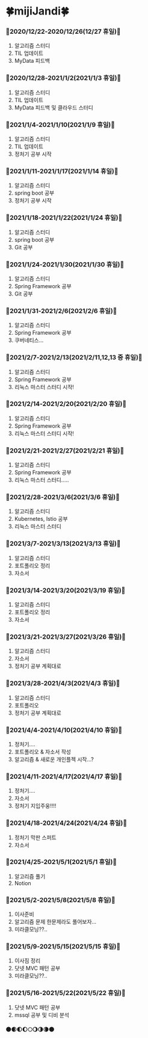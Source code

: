 # :four_leaf_clover:mijiJandi:four_leaf_clover:



### :deciduous_tree:2020/12/22-2020/12/26(12/27 휴일):deciduous_tree:



1. 알고리즘 스터디
2. TIL 업데이트
3. MyData 피드백 



### :deciduous_tree:2020/12/28-2021/1/2(2021/1/3 휴일):deciduous_tree:



1. 알고리즘 스터디
2. TIL 업데이트
3. MyData 피드백 및 클라우드 스터디



### :deciduous_tree:2021/1/4-2021/1/10(2021/1/9 휴일):deciduous_tree:



1. 알고리즘 스터디
2. TIL 업데이트
3. 정처기 공부 시작



### :deciduous_tree:2021/1/11-2021/1/17(2021/1/14 휴일):deciduous_tree:



1. 알고리즘 스터디
2. spring boot 공부 
3. 정처기 공부 시작



### :deciduous_tree:2021/1/18-2021/1/22(2021/1/24 휴일):deciduous_tree:



1. 알고리즘 스터디
2. spring boot 공부 
3. Git 공부



### :deciduous_tree:2021/1/24-2021/1/30(2021/1/30 휴일):deciduous_tree:



1. 알고리즘 스터디
2. Spring Framework 공부 
3. Git 공부



### :deciduous_tree:2021/1/31-2021/2/6(2021/2/6 휴일):deciduous_tree:



1. 알고리즘 스터디
2. Spring Framework 공부 
3. 쿠버네티스...



### :deciduous_tree:2021/2/7-2021/2/13(2021/2/11,12,13 중 휴일):deciduous_tree:



1. 알고리즘 스터디
2. Spring Framework 공부 
3. 리눅스 마스터 스터디 시작!



### :deciduous_tree:2021/2/14-2021/2/20(2021/2/20 휴일):deciduous_tree:



1. 알고리즘 스터디
2. Spring Framework 공부 
3. 리눅스 마스터 스터디 시작!


### :deciduous_tree:2021/2/21-2021/2/27(2021/2/21 휴일):deciduous_tree:



1. 알고리즘 스터디
2. Spring Framework 공부 
3. 리눅스 마스터 스터디.....

### :deciduous_tree:2021/2/28-2021/3/6(2021/3/6 휴일):deciduous_tree:



1. 알고리즘 스터디
2. Kubernetes, Istio 공부 
3. 리눅스 마스터 스터디

### :deciduous_tree:2021/3/7-2021/3/13(2021/3/13 휴일):deciduous_tree:



1. 알고리즘 스터디
2. 포트폴리오 정리
3. 자소서 

### :deciduous_tree:2021/3/14-2021/3/20(2021/3/19 휴일):deciduous_tree:



1. 알고리즘 스터디
2. 포트폴리오 정리
3. 자소서 

### :deciduous_tree:2021/3/21-2021/3/27(2021/3/26 휴일):deciduous_tree:



1. 알고리즘 스터디
2. 자소서
3. 정처기 공부 계획대로  

### :deciduous_tree:2021/3/28-2021/4/3(2021/4/3 휴일):deciduous_tree:



1. 알고리즘 스터디
2. 포트폴리오 
3. 정처기 공부 계획대로  

### :deciduous_tree:2021/4/4-2021/4/10(2021/4/10 휴일):deciduous_tree:



1. 정처기....
2. 포트폴리오 & 자소서 작성
3. 알고리즘 & 새로운 개인플젝 시작...?


### :deciduous_tree:2021/4/11-2021/4/17(2021/4/17 휴일):deciduous_tree:



1. 정처기....
2. 자소서
3. 정처기 지입주웅!!!!

### :deciduous_tree:2021/4/18-2021/4/24(2021/4/24 휴일):deciduous_tree:



1. 정처기 막판 스퍼트
2. 자소서

### :deciduous_tree:2021/4/25-2021/5/1(2021/5/1 휴일):deciduous_tree:



1. 알고리즘 풀기
2. Notion 

### :deciduous_tree:2021/5/2-2021/5/8(2021/5/8 휴일):deciduous_tree:



1. 이사준비
2. 알고리즘 문제 한문제라도 풀어보자...
3. 미라클모닝??.. 

### :deciduous_tree:2021/5/9-2021/5/15(2021/5/15 휴일):deciduous_tree:



1. 이사짐 정리
2. 닷넷 MVC 패턴 공부
3. 미라클모닝??.. 


### :deciduous_tree:2021/5/16-2021/5/22(2021/5/22 휴일):deciduous_tree:



1. 닷넷 MVC 패턴 공부
2. mssql 공부 및 디비 분석



#### :new_moon::waxing_crescent_moon::first_quarter_moon::waxing_gibbous_moon::full_moon::waning_gibbous_moon::last_quarter_moon::waning_crescent_moon::new_moon:

